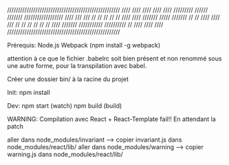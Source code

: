 ////////////////////////////////////////////////////
////											////
////											////
////	///////// ////// ///////  //////////////////
////   ///	 /// //	    //	 //	 //		//		////
////  ///////   /////  ///////	//	   //		////
//// ///   //  //	  //   //  //	  //		////
///////		///////////	  ////////// //			////
////											////
////////////////////////////////////////////////////


Prérequis:
Node.js
Webpack  (npm install -g webpack)

attention à ce que le fichier .babelrc soit bien présent et non renommé sous une autre forme, pour la transpilation avec babel.

Créer une dossier bin/ à la racine du projet

Init:
npm install

Dev:
npm start (watch)
npm build (build)



WARNING:
Compilation avec React + React-Template fail!!
En attendant la patch

aller dans node_modules/invariant  --> copier invariant.js dans node_modules/react/lib/
aller dans node_modules/warning  --> copier warning.js dans node_modules/react/lib/